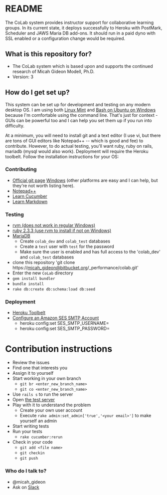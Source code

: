 # README #

The CoLab system provides instructor support for collaborative learning groups. In its current state, it deploys successfully to Heroku with PostMark, Scheduler and JAWS Maria DB add-ons. It should run in a paid dyno with SSL enabled or a configuration change would be required.

## What is this repository for? ##

* The CoLab system which is based upon and supports the continued research of Micah Gideon Modell, Ph.D.
* Version: 3

## How do I get set up? ##

This system can be set up for development and testing on any modern desktop OS. I am using both [Linux Mint](https://www.linuxmint.com/download.php) and [Bash on Ubuntu on Windows](https://msdn.microsoft.com/en-us/commandline/wsl/install_guide) because I'm comfortable using the command line. That's just for context - GUIs can be powerful too and I can help you set them up if you run into difficulty.

At a minimum, you will need to install git and a text editor (I use vi, but there are tons of GUI editors like Notepad++ -- which is good and fee) to contribute. However, to do actual testing, you'll want ruby, ruby on rails, mariadb (mysql would also work). Deployment will require the Heroku toolbelt. Follow the installation instructions for your OS:

### Contributing ###

* [Official git page](https://git-scm.com/) [Windows](https://git-for-windows.github.io/) (other platforms are easy and I can help, but they're not worth listing here).
* [Notepad++](https://notepad-plus-plus.org/download/v7.3.3.html)
* [Learn Cucumber](https://cucumber.io/docs)
* [Learn Markdown](https://bitbucket.org/tutorials/markdowndemo)

### Testing ###
* [rvm (does not work in regular Windows)](http://rvm.io/)
* [ruby 2.3.3 (use rvm to install if not on Windows)](https://www.ruby-lang.org/en/downloads/)
* [MariaDB](https://mariadb.org/download/)
    * Create `colab_dev` and `colab_test` databases
    * Create a `test` user with `test` for the password
    * Make sure the user is enabled and has full access to the 'colab_dev' and `colab_test` databases
* clone this repository 'git clone https://micah_gideon@bitbucket.org/_performance/colab.git'
* Enter the new `CoLab` directory
* `gem install bundler`
* `bundle install`
* `rake db:create db:schema:load db:seed`

### Deployment ###
* [Heroku Toolbelt](https://devcenter.heroku.com/articles/heroku-cli)
* [Configure an Amazon SES SMTP Account](https://www.sitepoint.com/deliver-the-mail-with-amazon-ses-and-rails/)
    * heroku config:set SES_SMTP_USERNAME=<your username>
    * heroku config:set SES_SMTP_PASSWORD=<your password>

# Contribution instructions #
* Review the issues
* Find one that interests you
* Assign it to yourself
* Start working in your own branch
    * `git br <enter_new_branch_name>`
    * `git co <enter_new_branch_name>`
* Use `rails s` to run the server
* Open [the test server](http://localhost:3000)
* Play with it to understand the problem
    * Create your own user account
    * Execute `rake admin:set_admin['true','<your email>']` to make yourself an admin
* Start writing tests
* Run your tests
    * `rake cucumber:rerun`
* Check in your code
    * `git add <file name>`
    * `git checkin`
    * `git push`

### Who do I talk to? ###

* @micah_gideon
* Ask on [Slack](https://suny-k.slack.com/messages/G4DNHKPMM)